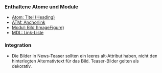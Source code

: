 ### Enthaltene Atome und Module
* [Atom: Titel (Heading)](../../atoms/headings/headings.html)
* [ATM: Anchorlink](../../atoms/anchorlink/anchorlink.html)
* [Modul: Bild (ImageFigure)](../image_figure/image_figure.html)
* [MDL: Link-Liste](../linklist/linklist.html)

### Integration


* Die Bilder in News-Teaser sollten ein leeres alt-Attribut haben, nicht den hinterlegten Alternativtext für das Bild. Teaser-Bilder gelten als dekorativ. 
